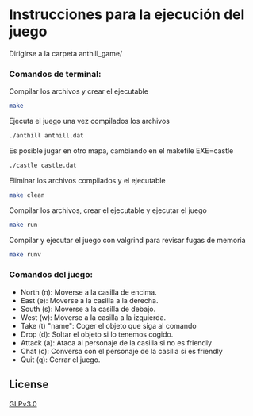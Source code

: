 # Instrucciones para la ejecución del juego
Dirigirse a la carpeta anthill_game/ 
 
### Comandos de terminal:
Compilar los archivos y crear el ejecutable
```bash
make
```
Ejecuta el juego una vez compilados los archivos
```bash
./anthill anthill.dat
```
Es posible jugar en otro mapa, cambiando en el makefile EXE=castle
```bash
./castle castle.dat
```
Eliminar los archivos compilados y el ejecutable
```bash
make clean
```
Compilar los archivos, crear el ejecutable y ejecutar el juego
```bash
make run
```
Compilar y ejecutar el juego con valgrind para revisar fugas de memoria
```bash
make runv
```

### Comandos del juego:
- North (n): Moverse a la casilla de encima.<br>
- East (e): Moverse a la casilla a la derecha.<br>
- South (s): Moverse a la casilla de debajo.<br>
- West (w): Moverse a la casilla a la izquierda.<br>
- Take (t) "name": Coger el objeto que siga al comando<br>
- Drop (d): Soltar el objeto si lo tenemos cogido.<br>
- Attack (a): Ataca al personaje de la casilla si no es friendly<br>
- Chat (c): Conversa con el personaje de la casilla si es friendly<br>
- Quit (q): Cerrar el juego.<br>

## License
[GLPv3.0](https://choosealicense.com/licenses/gpl-3.0/)
